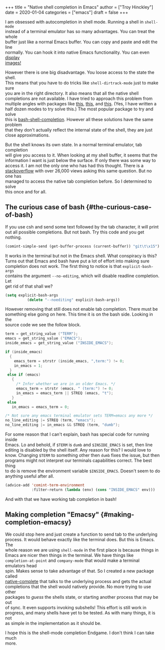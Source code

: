 +++
title = "Native shell completion in Emacs"
author = ["Troy Hinckley"]
date = 2020-01-04
categories = ["emacs"]
draft = false
+++

I am obsessed with autocompletion in shell mode. Running a shell in `shell-mode`  
instead of a terminal emulator has so many advantages. You can treat the whole  
buffer just like a normal Emacs buffer. You can copy and paste and edit the line  
normally. You can hook it into native Emacs functionality. You can even [display  
images!](https://github.com/riscy/shx-for-emacs)  

However there is one big disadvantage. You loose access to the state the shell.  
This means that you have to do tricks like `shell-dirtrack-mode` just to make sure  
you are in the right directory. It also means that all the native shell  
completions are not available. I have tried to approach this problem from  
multiple angles with packages like [this](https://github.com/CeleritasCelery/company-fish), [this](https://github.com/CeleritasCelery/company-async-files), and [this](https://github.com/CeleritasCelery/company-arguments). (Yes, I have written a  
half dozen modes to try solve this.) The most popular package to try and solve  
this is [bash-shell-completion](https://github.com/szermatt/emacs-bash-completion). However all these solutions have the same problem  
that they don't actually reflect the internal state of the shell, they are just  
close approximations.  

But the shell knows its own state. In a normal terminal emulator, tab completion  
will give you access to it. When looking at my shell buffer, it seems that the  
information I want is just below the surface. If only there was some way to  
access it. I am not the only one who has had this thought. There is a  
[stackoverflow](https://stackoverflow.com/questions/163591/bash-autocompletion-in-emacs-shell-mode) with over 26,000 views asking this same question. But no one has  
managed to access the native tab completion before. So I determined to solve  
this once and for all.  


## The curious case of bash {#the-curious-case-of-bash}

If you use csh and send some text followed by the tab character, it will print  
out all possible completions. But not bash. Try this code and you get nothing.  

```lisp
(comint-simple-send (get-buffer-process (current-buffer)) "git\t\x15")
```

It works in the terminal but not in the Emacs shell. What conspiracy is this?  
Turns out that Emacs and bash have put a lot of effort into making sure  
completion does not work. The first thing to notice is that `explicit-bash-args`  
contains the argument `--no-editing`, which will disable readline completion. Let  
get rid of that shall we?  

```lisp
(setq explicit-bash-args
          (delete "--noediting" explicit-bash-args))
```

However removing that still does not enable tab completion. There must be  
something else going on here. This time it is on the bash side. Looking in the  
source code we see the follow block.  

```c
term = get_string_value ("TERM");
emacs = get_string_value ("EMACS");
inside_emacs = get_string_value ("INSIDE_EMACS");

if (inside_emacs)
  {
    emacs_term = strstr (inside_emacs, ",term:") != 0;
    in_emacs = 1;
  }
 else if (emacs)
   {
     /* Infer whether we are in an older Emacs. */
     emacs_term = strstr (emacs, " (term:") != 0;
     in_emacs = emacs_term || STREQ (emacs, "t");
   }
 else
   in_emacs = emacs_term = 0;

/* Not sure any emacs terminal emulator sets TERM=emacs any more */
no_line_editing |= STREQ (term, "emacs");
no_line_editing |= in_emacs && STREQ (term, "dumb");
```

For some reason that I can't explain, bash has special code for running inside  
Emacs. Lo and behold, if `$TERM` is `dumb` and `$INSIDE_EMACS` is set, then line  
editing is disabled by the shell itself. Any reason for this? I would love to  
know. Changing `$TERM` to something other then `dumb` fixes the issue, but then  
programs might not interpret our terminals capabilities correct. The best thing  
to do is remove the environment variable `$INSIDE_EMACS`. Doesn't seem to do  
anything useful after all.  

```lisp
(advice-add 'comint-term-environment
            :filter-return (lambda (env) (cons "INSIDE_EMACS" env)))
```

And with that we have working tab completion in bash!  


## Making completion "Emacsy" {#making-completion-emacsy}

We could stop here and just create a function to send tab to the underlying  
process. It would behave exactly like the terminal does. But this is Emacs. The  
whole reason we are using `shell-mode` in the first place is because things in  
Emacs are nicer then things in the terminal. We have things like  
`completion-at-point` and `company-mode` that would make a terminal emulators head  
spin. Makes sense to take advantage of that. So I created a new package called  
[native-complete](https://github.com/CeleritasCelery/emacs-native-shell-complete) that talks to the underlying process and gets the actual  
completions that the shell would natively provide. No more trying to use other  
packages to _guess_ the shells state, or starting another process that may be out  
of sync. It even supports invoking subshells! This effort is still work in  
progress, and many shells have yet to be tested. As with many things, it is not  
as simple in the implementation as it should be.  

I hope this is the shell-mode completion Endgame. I don't think I can take much  
more.
